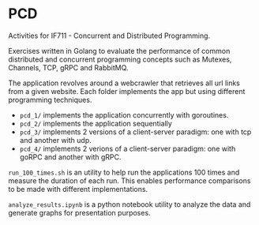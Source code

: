 # PCD

Activities for IF711 - Concurrent and Distributed Programming.

Exercises written in Golang to evaluate the performance of common distributed and concurrent programming concepts such as Mutexes, Channels, TCP, gRPC and RabbitMQ.

The application revolves around a webcrawler that retrieves all url links from a given website. Each folder implements the app but using different programming techniques. 

- `pcd_1/` implements the application concurrently with goroutines.
- `pcd_2/` implements the application sequentially
- `pcd_3/` implements 2 versions of a client-server paradigm: one with tcp and another with udp.
- `pcd_4/` implements 2 verions of a client-server paradigm: one with goRPC and another with gRPC.

`run_100_times.sh` is an utility to help run the applications 100 times and measure the duration of each run. This enables performance comparisons to be made with different implementations.

`analyze_results.ipynb` is a python notebook utility to analyze the data and generate graphs for presentation purposes.


